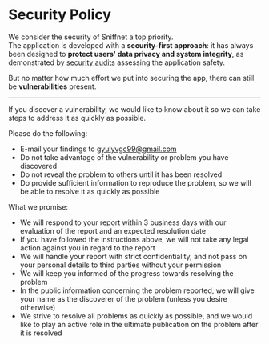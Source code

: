 # Security Policy

We consider the security of Sniffnet a top priority.<br>
The application is developed with a **security-first approach**:
it has always been designed to **protect users' data privacy and system integrity**,
as demonstrated by [security audits](https://sniffnet.net/news/security-audit/) assessing the application safety.

But no matter how much effort we put into securing the app, there can still be **vulnerabilities** present.

***

If you discover a vulnerability, we would like to know about it so we can take steps to address it as quickly as possible.

Please do the following:

- E-mail your findings to gyulyvgc99@gmail.com
- Do not take advantage of the vulnerability or problem you have discovered
- Do not reveal the problem to others until it has been resolved
- Do provide sufficient information to reproduce the problem, so we will be able to resolve it as quickly as possible

What we promise:

- We will respond to your report within 3 business days with our evaluation of the report and an expected resolution date
- If you have followed the instructions above, we will not take any legal action against you in regard to the report
- We will handle your report with strict confidentiality, and not pass on your personal details to third parties without your permission
- We will keep you informed of the progress towards resolving the problem
- In the public information concerning the problem reported, we will give your name as the discoverer of the problem (unless you desire otherwise)
- We strive to resolve all problems as quickly as possible, and we would like to play an active role in the ultimate publication on the problem after it is resolved
